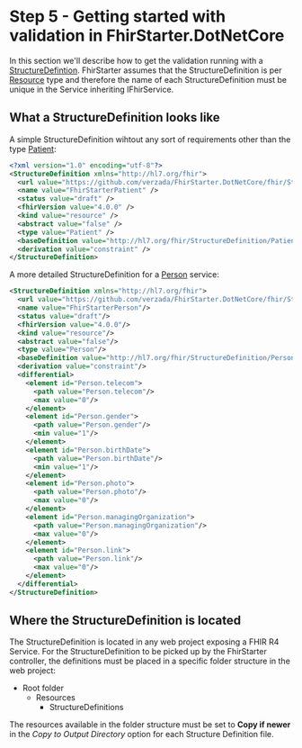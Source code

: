 # Step 5 - Getting started with validation in FhirStarter.DotNetCore

In this section we'll describe how to get the validation running with a [StructureDefintion](http://www.hl7.org/fhir/structuredefinition.html).
FhirStarter assumes that the StructureDefinition is per [Resource](http://www.hl7.org/fhir/resource.html) type and therefore the name of each StructureDefinition must be unique in the Service inheriting IFhirService.

## What a StructureDefinition looks like

A simple StructureDefinition wihtout any sort of requirements other than the type [Patient](http://www.hl7.org/fhir/patient.html):
```xml
<?xml version="1.0" encoding="utf-8"?>
<StructureDefinition xmlns="http://hl7.org/fhir">
  <url value="https://github.com/verzada/FhirStarter.DotNetCore/fhir/StructureDefinition/FhirStarterPatient" />
  <name value="FhirStarterPatient" />
  <status value="draft" />
  <fhirVersion value="4.0.0" />
  <kind value="resource" />
  <abstract value="false" />
  <type value="Patient" />
  <baseDefinition value="http://hl7.org/fhir/StructureDefinition/Patient" />
  <derivation value="constraint" />
</StructureDefinition>
```

A more detailed StructureDefinition for a [Person](http://www.hl7.org/fhir/person.html) service:

```xml
<StructureDefinition xmlns="http://hl7.org/fhir">
  <url value="https://github.com/verzada/FhirStarter.DotNetCore/fhir/StructureDefinition/FhirStarterPerson"/>
  <name value="FhirStarterPerson"/>
  <status value="draft"/>
  <fhirVersion value="4.0.0"/>
  <kind value="resource"/>
  <abstract value="false"/>
  <type value="Person"/>
  <baseDefinition value="http://hl7.org/fhir/StructureDefinition/Person"/>
  <derivation value="constraint"/>
  <differential>
    <element id="Person.telecom">
      <path value="Person.telecom"/>
      <max value="0"/>
    </element>
    <element id="Person.gender">
      <path value="Person.gender"/>
      <min value="1"/>
    </element>
    <element id="Person.birthDate">
      <path value="Person.birthDate"/>
      <min value="1"/>
    </element>
    <element id="Person.photo">
      <path value="Person.photo"/>
      <max value="0"/>
    </element>
    <element id="Person.managingOrganization">
      <path value="Person.managingOrganization"/>
      <max value="0"/>
    </element>
    <element id="Person.link">
      <path value="Person.link"/>
      <max value="0"/>
    </element>
  </differential>
</StructureDefinition>
```

## Where the StructureDefinition is located

The StructureDefinition is located in any web project exposing a FHIR R4 Service.
For the StructureDefinition to be picked up by the FhirStarter controller, the definitions must be placed in a specific folder structure in the web project:

- Root folder
  - Resources
    - StructureDefinitions

The resources available in the folder structure must be set to **Copy if newer** in the *Copy to Output Directory* option for each Structure Definition file.  

